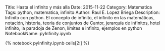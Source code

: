 Title: Hasta el infinito y más alla
Date: 2015-11-22
Category: Matematica
Tags: python, matematica, infinito
Author: Raul E. Lopez Briega
Description: Infinito con python. El concepto de infinito, el infinito en las matemáticas, notación, historia, teoría de conjuntos de Cantor, jerarquía de infinitos, hotel infinito, la paradoja de Zenon, límites e infinito, ejemplos en python
NotebookName: pyInfinity.ipynb

{% notebook pyInfinity.ipynb cells[2:] %}
